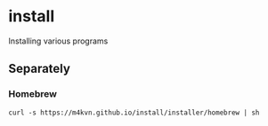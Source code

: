 # install

Installing various programs

## Separately

### Homebrew

```
curl -s https://m4kvn.github.io/install/installer/homebrew | sh
```
